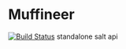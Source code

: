 # Muffineer

[![Build Status](https://travis-ci.org/s-schweer/muffineer.svg?branch=master)](https://travis-ci.org/s-schweer/muffineer)
standalone salt api


